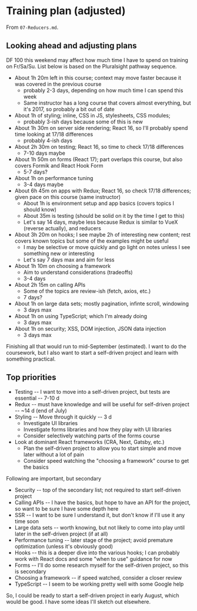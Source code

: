 # Training plan (adjusted)

From `07-Reducers.md`.

## Looking ahead and adjusting plans

DF 100 this weekend may affect how much time I have to spend on training on Fr/Sa/Su. List below is based on the Pluralsight pathway sequence.

-  About 1h 20m left in this course; context may move faster because it was covered in the previous course
   -  probably 2-3 days, depending on how much time I can spend this week
   -  Same instructor has a long course that covers almost everything, but it's 2017, so probably a bit out of date
-  About 1h of styling; inline, CSS in JS, stylesheets, CSS modules;
   -  probably 3-ish days because some of this is new
-  About 1h 30m on server side rendering; React 16, so I'll probably spend time looking at 17/18 differences
   -  probably 4-ish days
-  About 2h 30m on testing; React 16, so time to check 17/18 differences
   -  7-10 days maybe
-  About 1h 50m on forms (React 17); part overlaps this course, but also covers Formik and React Hook Form
   -  5-7 days?
-  About 1h on performance tuning
   -  3-4 days maybe
-  About 6h 45m on apps with Redux; React 16, so check 17/18 differences; given pace on this course (same instructor)
   -  About 1h is environment setup and app basics (covers topics I should know)
   -  About 35m is testing (should be solid on it by the time I get to this)
   -  Let's say 14 days, maybe less because Redux is similar to VueX (reverse actually), and reducers
-  About 3h 20m on hooks; I see maybe 2h of interesting new content; rest covers known topics but some of the examples might be useful
   -  I may be selective or move quickly and go light on notes unless I see something new or interesting
   -  Let's say 7 days max and aim for less
-  About 1h 10m on choosing a framework
   -  Aim to understand considerations (tradeoffs)
   -  3-4 days
-  About 2h 15m on calling APIs
   -  Some of the topics are review-ish (fetch, axios, etc.)
   -  7 days?
-  About 1h on large data sets; mostly pagination, infinte scroll, windowing
   -  3 days max
-  About 1h on using TypeScript; which I'm already doing
   -  3 days max
-  About 1h on security; XSS, DOM injection, JSON data injection
   -  3 days max

Finishing all that would run to mid-September (estimated). I want to do the coursework, but I also want to start a self-driven project and learn with something practical.

## Top priorities

-  Testing -- I want to move into a self-driven project, but tests are essential -- 7-10 d
-  Redux -- must have knowledge and will be useful for self-driven project -- ~14 d (end of July)
-  Styling -- Move through it quickly -- 3 d
   -  Investigate UI libraries
   -  Investigate forms libraries and how they play with UI libraries
   -  Consider selectively watching parts of the forms course
-  Look at dominant React frameworks (CRA, Next, Gatsby, etc.)
   -  Plan the self-driven project to allow you to start simple and move later without a lot of pain
   -  Consider speed watching the "choosing a framework" course to get the basics

Following are important, but secondary

-  Security -- top of the secondary list; not required to start self-driven project
-  Calling APIs -- I have the basics, but hope to have an API for the project, so want to be sure I have some depth here
-  SSR -- I want to be sure I understand it, but don't know if I'll use it any time soon
-  Large data sets -- worth knowing, but not likely to come into play until later in the self-driven project (if at all)
-  Performance tuning -- later stage of the project; avoid premature optimization (unless it's obviously good)
-  Hooks -- this is a deeper dive into the various hooks; I can probably work with React docs and some "when to use" guidance for now
-  Forms -- I'll do some research myself for the self-driven project, so this is secondary
-  Choosing a framework -- if speed watched, consider a closer review
-  TypeScript -- I seem to be working pretty well with some Google help

So, I could be ready to start a self-driven project in early August, which would be good. I have some ideas I'll sketch out elsewhere.
